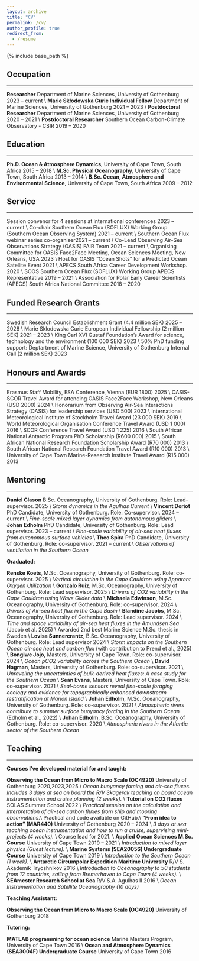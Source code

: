 ```yaml
---
layout: archive
title: "CV"
permalink: /cv/
author_profile: true
redirect_from:
  - /resume
---
```


{% include base_path %}

## Occupation
---
**Researcher** Department of Marine Sciences, University of Gothenburg <span class="flush-right-year">2023 &ndash; current</span> \\
**Marie Skłodowska Curie Individual Fellow** Department of Marine Sciences, University of Gothenburg <span class="flush-right-year">2021 &ndash; 2023</span> \\
**Postdoctoral Researcher** Department of Marine Sciences, University of Gothenburg <span class="flush-right-year">2020 &ndash; 2021</span> \\
**Postdoctoral Researcher** Southern Ocean Carbon-Climate Observatory - CSIR <span class="flush-right-year">2019 &ndash; 2020</span>

## Education
---
**Ph.D. Ocean & Atmosphere Dynamics**, University of Cape Town, South Africa <span class="flush-right-year">2015 &ndash; 2018</span> \\
**M.Sc. Physical Oceanography**, University of Cape Town, South Africa <span class="flush-right-year">2013 &ndash; 2014</span> \\
**B.Sc. Ocean, Atmosphere and Environmental Science**, University of Cape Town, South Africa <span class="flush-right-year">2009 &ndash; 2012</span> 

## Service
---
Session convenor for 4 sessions at international conferences  <span class="flush-right-year">2023 &ndash; current</span> \\
Co-chair Southern Ocean Flux (SOFLUX) Working Group (Southern Ocean Observing System) <span class="flush-right-year">2021 &ndash; current</span> \\
Southern Ocean Flux webinar series co-organiser<span class="flush-right-year">2021 &ndash; current</span> \\
Co-Lead Observing Air-Sea Observations Strategy (OASIS) FAIR Team  <span class="flush-right-year">2021 &ndash; current</span> \\
Organising Committee for OASIS Face2Face Meeting, Ocean Sciences Meeting, New Orleans, USA <span class="flush-right-year">2023</span> \\
Host for OASIS “Ocean Shots” for a Predicted Ocean Satellite Event <span class="flush-right-year">2021</span> \\
APECS South Africa Career Development Workshop. <span class="flush-right-year">2020</span> \\
SOOS Southern Ocean Flux (SOFLUX) Working Group APECS Representative  <span class="flush-right-year">2019 &ndash; 2021</span> \\
Association for Polar Early Career Scientists (APECS) South Africa National Committee  <span class="flush-right-year">2018 &ndash; 2020</span> 

## Funded Research Grants
---
Swedish Research Council Establishment Grant (4.4 million SEK) <span class="flush-right-year">2025 &ndash; 2028</span> \\
Marie Sklodowska Curie European Individual Fellowship (2 million SEK) <span class="flush-right-year">2021 &ndash; 2023</span> \\
King Carl XVI Gustaf Foundation’s Award for science, technology and the environment (100 000 SEK) <span class="flush-right-year">2023</span> \\
50% PhD funding support: Deptartment of Marine Science, University of Gothenburg Internal Call (2 million SEK) <span class="flush-right-year">2023</span>

## Honours and Awards
---
Erasmus Staff Mobility, ESA Conference, Vienna (EUR 1800) <span class="flush-right-year">2025</span> \\
OASIS-SCOR Travel Award for attending OASIS Face2Face Workshop, New Orleans (USD 2000) <span class="flush-right-year">2024</span> \\
Honorarium from Observing Air-Sea Interactions Strategy (OASIS) for leadership services (USD 500) <span class="flush-right-year">2023</span> \\
International Meteorological Institute of Stockholm Travel Award (23 000 SEK) <span class="flush-right-year">2019</span> \\
World Meteorological Organisation Conference Travel Award (USD 1 000) <span class="flush-right-year">2016</span> \\
SCOR Conference Travel Award (USD 1 225) <span class="flush-right-year">2016</span> \\
South African National Antarctic Program PhD Scholarship (R600 000) <span class="flush-right-year">2015</span> \\
South African National Research Foundation Scholarship Award (R70 000) <span class="flush-right-year">2013</span> \\
South African National Research Foundation Travel Award (R10 000) <span class="flush-right-year">2013</span> \\
University of Cape Town Marine-Research Institute Travel Award (R15 000) <span class="flush-right-year">2013</span>

## Mentoring
---
**Daniel Clason** B.Sc. Oceanography, University of Gothenburg. Role: Lead-supervisor.  <span class="flush-right-year">2025</span> \\
*Storm dynamics in the Agulhas Current* \\
**Vincent Doriot** PhD Candidate, University of Gothenburg. Role: Co-supervisor.  <span class="flush-right-year">2024 &ndash; current</span> \\
*Fine-scale mixed layer dynamics from autonomous gliders* \\
**Johan Edholm** PhD Candidate, University of Gothenburg. Role: Lead supervisor.  <span class="flush-right-year">2023 &ndash; current</span> \\
*Fine-scale variability of air-sea heat fluxes from autonomous surface vehicles* \\
**Theo Spira** PhD Candidate, University of Gothenburg. Role: co-supervisor. <span class="flush-right-year">2021 &ndash; current</span> \\
*Observations of ventilation in the Southern Ocean* 

**Graduated:**

**Renske Koets**, M.Sc. Oceanography, University of Gothenburg. Role: co-supervisor. <span class="flush-right-year">2025</span> \\
*Vertical circulation in the Cape Cauldron using Apparent Oxygen Utilization* \\
**Gonzalo Ruiz**, M.Sc. Oceanography, University of Gothenburg. Role: Lead supervisor. <span class="flush-right-year">2025</span> \\
*Drivers of CO2 variability in the Cape Cauldron using Wave Glider data* \\
**Michaela Edwinson**, M.Sc. Oceanography, University of Gothenburg. Role: co-supervisor. <span class="flush-right-year">2024</span> \\
*Drivers of Air-sea heat flux in the Cape Basin* \\
**Blandine Jacobs**, M.Sc. Oceanography, University of Gothenburg. Role: Lead supervisor. <span class="flush-right-year">2024</span> \\
*Time and space variability of air-sea heat fluxes in the Amundsen Sea* (Jacob et al. 2025) \\
Awarded 2nd best Marine Science M.Sc. thesis in Sweden \\
**Lovisa Sunnercrantz**, B.Sc. Oceanography, University of Gothenburg. Role: Lead supervisor <span class="flush-right-year">2024</span> \\
*Storm impacts on the Southern Ocean air-sea heat and carbon flux* (with contribution to Prend et al., 2025)  \\
**Bongiwe Jojo**, Masters, University of Cape Town. Role: co-supervisor. <span class="flush-right-year">2024</span> \\
*Ocean pCO2 variability across the Southern Ocean* \\
**David Hagman**, Masters, University of Gothenburg. Role: co-supervisor. <span class="flush-right-year">2021</span> \\
*Unraveling the uncertainties of bulk-derived heat fluxes: A case study for the Southern Ocean* \\
**Sean Evans**, Masters, University of Cape Town. Role: co-supervisor. <span class="flush-right-year">2021</span> \\
*Seal-borne sensors reveal fine-scale foraging ecology and evidence for topographically enhanced downstream restratification
at Marion Island* \\
**Johan Edholm**, M.Sc. Oceanography, University of Gothenburg. Role: co-supervisor. <span class="flush-right-year">2021</span> \\
*Atmospheric rivers contribute to summer surface buoyancy forcing in the Southern Ocean* (Edholm et al., 2022) \\
**Johan Edholm**, B.Sc. Oceanography, University of Gothenburg. Role: co-supervisor. <span class="flush-right-year">2020</span> \\
*Atmospheric rivers in the Atlantic sector of the Southern Ocean*

## Teaching
---
**Courses I’ve developed material for and taught:**

**Observing the Ocean from Micro to Macro Scale (OC4920)** University of Gothenburg <span class="flush-right-year">2020,2023,2025</span> \\
*Ocean buoyancy forcing and air-sea fluxes. Includes 3 days at sea on board the R/V Skagerak teaching on board ocean instrumentation and cruise planning (2 weeks).* \\
**Tutorial on CO2 fluxes** SOLAS Summer School <span class="flush-right-year">2022</span> \\
*Practical session on the calculation and interpretation of air-sea carbon fluxes from ship and mooring observations.*\\
Practical and code available on GitHub.\\
**”From idea to action” (MAR440)** University of Gothenburg <span class="flush-right-year">2020 &ndash; 2024</span> \\
*3 days at sea teaching ocean instrumentation and how to run a cruise, supervising mini-projects (4 weeks).* \\
Course lead for 2021. \\
**Applied Ocean Sciences M.Sc. Course** University of Cape Town <span class="flush-right-year">2019 &ndash; 2021</span> \\
*Introduction to mixed layer physics (Guest lecture).* \\
**Marine Systems (SEA2005S) Undergraduate Course** University of Cape Town <span class="flush-right-year">2019</span> \\
*Introduction to the Southern Ocean (1 week).* \\
**Antarctic Circumpolar Expedition Maritime University** R/V S. Akademik Tryoshnikov <span class="flush-right-year">2016</span> \\
*Introduction to Oceanography to 50 students from 12 countries, sailing from Bremerhaven to Cape Town (4 weeks).* \\
**SEAmester Research School at Sea** R/V S.A. Agulhas II <span class="flush-right-year">2016</span> \\
*Ocean Instrumentation and Satellite Oceanography (10 days)* 

**Teaching Assistant:**

**Observing the Ocean from Micro to Macro Scale (OC4920)** University of Gothenburg <span class="flush-right-year">2018</span> 

**Tutoring:**

**MATLAB programming for ocean science** Marine Masters Program, University of Cape Town <span class="flush-right-year">2016</span> \\
**Ocean and Atmosphere Dynamics (SEA3004F) Undergraduate Course** University of Cape Town <span class="flush-right-year">2016</span> 